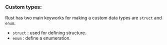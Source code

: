 ### Custom types: 
Rust has two main keyworks for making a custom data types are `struct` and `enum`.

- `struct` : used for defining structure.
- `enum` : define a enumeration.